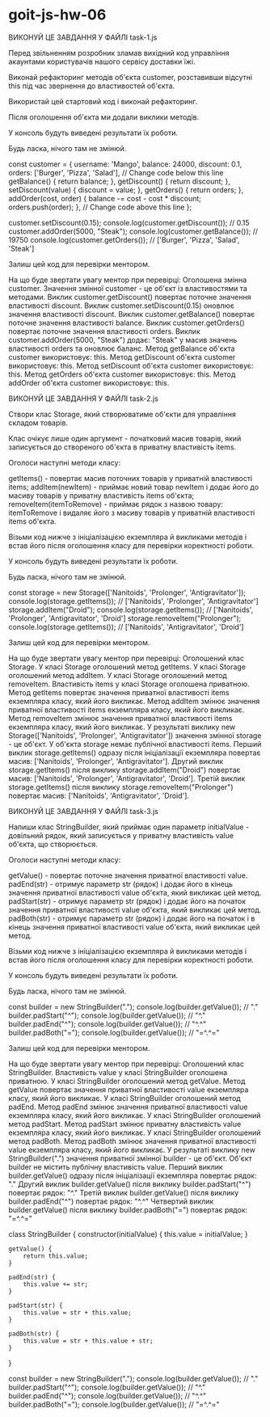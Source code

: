 # goit-js-hw-06

<!-- Задача 1. Акаунт користувача -->

ВИКОНУЙ ЦЕ ЗАВДАННЯ У ФАЙЛІ task-1.js

Перед звільненням розробник зламав вихідний код управління акаунтами користувачів нашого сервісу доставки їжі.

Виконай рефакторинг методів об'єкта customer, розставивши відсутні this під час звернення до властивостей об'єкта.

Використай цей стартовий код і виконай рефакторинг.

Після оголошення об'єкта ми додали виклики методів.

У консоль будуть виведені результати їх роботи.

Будь ласка, нічого там не змінюй.

const customer = {
	username: 'Mango',
	balance: 24000,
	discount: 0.1,
	orders: ['Burger', 'Pizza', 'Salad'],
	// Change code below this line
	getBalance() {
		return balance;
	},
	getDiscount() {
		return discount;
	},
	setDiscount(value) {
		discount = value;
	},
	getOrders() {
		return orders;
	},
	addOrder(cost, order) {
		balance -= cost - cost * discount;
		orders.push(order);
	},
	// Change code above this line
};

customer.setDiscount(0.15);
console.log(customer.getDiscount()); // 0.15
customer.addOrder(5000, "Steak");
console.log(customer.getBalance()); // 19750
console.log(customer.getOrders()); // ['Burger', 'Pizza', 'Salad', 'Steak']

Залиш цей код для перевірки ментором.

На що буде звертати увагу ментор при перевірці:
Оголошена змінна customer.
Значення змінної customer - це об'єкт із властивостями та методами.
Виклик customer.getDiscount() повертає поточне значення властивості discount.
Виклик customer.setDiscount(0.15) оновлює значення властивості discount.
Виклик customer.getBalance() повертає поточне значення властивості balance.
Виклик customer.getOrders() повертає поточне значення властивості orders.
Виклик customer.addOrder(5000, "Steak") додає: "Steak" у масив значень властивості orders та оновлює баланс.
Метод getBalance об'єкта customer використовує: this.
Метод getDiscount об'єкта customer використовує: this.
Метод setDiscount об'єкта customer використовує: this.
Метод getOrders об'єкта customer використовує: this.
Метод addOrder об'єкта customer використовує: this.

<!-- Задача 2. Склад -->

ВИКОНУЙ ЦЕ ЗАВДАННЯ У ФАЙЛІ task-2.js

Створи клас Storage, який створюватиме об'єкти для управління складом товарів.

Клас очікує лише один аргумент - початковий масив товарів, який записується до створеного об'єкта в приватну властивість items.

Оголоси наступні методи класу:

getItems() - повертає масив поточних товарів у приватній властивості items;
addItem(newItem) - приймає новий товар newItem і додає його до масиву товарів у приватну властивість items об'єкта;
removeItem(itemToRemove) - приймає рядок з назвою товару: itemToRemove і видаляє його з масиву товарів у приватній властивості
items об'єкта.

Візьми код нижче з ініціалізацією екземпляра й викликами методів і встав його після оголошення класу для перевірки коректності роботи.

У консоль будуть виведені результати їх роботи.

Будь ласка, нічого там не змінюй.

const storage = new Storage(['Nanitoids', 'Prolonger', 'Antigravitator']);
console.log(storage.getItems()); // ['Nanitoids', 'Prolonger', 'Antigravitator']
storage.addItem("Droid");
console.log(storage.getItems()); // ['Nanitoids', 'Prolonger', 'Antigravitator', 'Droid']
storage.removeItem("Prolonger");
console.log(storage.getItems()); // ['Nanitoids', 'Antigravitator', 'Droid']


Залиш цей код для перевірки ментором.

На що буде звертати увагу ментор при перевірці:
Оголошений клас Storage.
У класі Storage оголошений метод getItems.
У класі Storage оголошений метод addItem.
У класі Storage оголошений метод removeItem.
Властивість items у класі Storage оголошена приватною.
Метод getItems повертає значення приватної властивості items екземпляра класу, який його викликає.
Метод addItem змінює значення приватної властивості items екземпляра класу, який його викликає.
Метод removeItem змінює значення приватної властивості items екземпляра класу, який його викликає.
У результаті виклику new Storage(['Nanitoids', 'Prolonger', 'Antigravitator']) значення змінної storage - це об'єкт.
У об'єкта storage немає публічної властивості items.
Перший виклик storage.getItems() одразу після ініціалізації екземпляра повертає масив:
['Nanitoids', 'Prolonger', 'Antigravitator'].
Другий виклик storage.getItems() після виклику storage.addItem("Droid") повертає масив:
['Nanitoids', 'Prolonger', 'Antigravitator', 'Droid'].
Третій виклик storage.getItems() після виклику storage.removeItem("Prolonger") повертає масив:
['Nanitoids', 'Antigravitator', 'Droid'].

<!-- Задача 3. Конструктор рядків -->

ВИКОНУЙ ЦЕ ЗАВДАННЯ У ФАЙЛІ task-3.js

Напиши клас StringBuilder, який приймає один параметр initialValue - довільний рядок,
який записується у приватну властивість value об'єкта, що створюється.

Оголоси наступні методи класу:

getValue() - повертає поточне значення приватної властивості value.
padEnd(str) - отримує параметр str (рядок) і додає його в кінець значення приватної властивості value об'єкта,
який викликає цей метод.
padStart(str) - отримує параметр str (рядок) і додає його на початок значення приватної властивості value об'єкта,
який викликає цей метод.
padBoth(str) - отримує параметр str (рядок) і додає його на початок і в кінець значення приватної властивості value об'єкта,
який викликає цей метод.

Візьми код нижче з ініціалізацією екземпляра й викликами методів і встав його після оголошення класу для перевірки коректності роботи.

У консоль будуть виведені результати їх роботи.

Будь ласка, нічого там не змінюй.

const builder = new StringBuilder(".");
console.log(builder.getValue()); // "."
builder.padStart("^");
console.log(builder.getValue()); // "^."
builder.padEnd("^");
console.log(builder.getValue()); // "^.^"
builder.padBoth("=");
console.log(builder.getValue()); // "=^.^="

Залиш цей код для перевірки ментором.

На що буде звертати увагу ментор при перевірці:
Оголошений клас StringBuilder.
Властивість value у класі StringBuilder оголошена приватною.
У класі StringBuilder оголошений метод getValue.
Метод getValue повертає значення приватної властивості value екземпляра класу, який його викликає.
У класі StringBuilder оголошений метод padEnd.
Метод padEnd змінює значення приватної властивості value екземпляра класу, який його викликає.
У класі StringBuilder оголошений метод padStart.
Метод padStart змінює приватну властивість value екземпляра класу, який його викликає.
У класі StringBuilder оголошений метод padBoth.
Метод padBoth змінює значення приватної властивості value екземпляра класу, який його викликає.
У результаті виклику new StringBuilder(".") значення приватної змінної builder - це об'єкт.
Об'єкт builder не містить публічну властивість value.
Перший виклик builder.getValue() одразу після ініціалізації екземпляра повертає рядок: "."
Другий виклик builder.getValue() після виклику builder.padStart("^") повертає рядок: "^."
Третій виклик builder.getValue() після виклику builder.padEnd("^") повертає рядок: "^.^"
Четвертий виклик builder.getValue() після виклику builder.padBoth("=") повертає рядок: "=^.^="


class StringBuilder {
	constructor(initialValue) {
		this.value = initialValue;
	}

	getValue() {
		return this.value;
	}

	padEnd(str) {
		this.value += str;
	}

	padStart(str) {
		this.value = str + this.value;
	}

	padBoth(str) {
		this.value = str + this.value + str;
	}
}

const builder = new StringBuilder(".");
console.log(builder.getValue()); // "."
builder.padStart("^");
console.log(builder.getValue()); // "^."
builder.padEnd("^");
console.log(builder.getValue()); // "^.^"
builder.padBoth("=");
console.log(builder.getValue()); // "=^.^="
